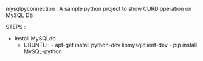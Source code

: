 mysqlpyconnection : A sample python project to show CURD operation on MySQL DB 

STEPS : 
  * install  MySQLdb
    * UBUNTU : - apt-get install python-dev libmysqlclient-dev
               - pip install MySQL-python
               
               
